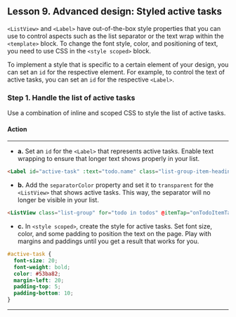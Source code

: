 ## Lesson 9. Advanced design: Styled active tasks

`<ListView>` and `<Label>` have out-of-the-box style properties that you can use to control aspects such as the list separator or the text wrap within the `<template>` block. To change the font style, color, and positioning of text, you need to use CSS in the `<style scoped>` block.

To implement a style that is specific to a certain element of your design, you can set an `id` for the respective element. For example, to control the text of active tasks, you can set an `id` for the respective `<Label>`. 

### Step 1. Handle the list of active tasks

Use a combination of inline and scoped CSS to style the list of active tasks.

#### Action

<hr data-action="start" />

* **a.** Set an `id` for the `<Label>` that represents active tasks. Enable text wrapping to ensure that longer text shows properly in your list.

```HTML
<Label id="active-task" :text="todo.name" class="list-group-item-heading" textWrap="true" />
```

* **b.** Add the `separatorColor` property and set it to `transparent` for the `<ListView>` that shows active tasks. This way, the separator will no longer be visible in your list.

```HTML
<ListView class="list-group" for="todo in todos" @itemTap="onTodoItemTap" style="height:75%" separatorColor="transparent" >
```

* **c.** In `<style scoped>`, create the style for active tasks. Set font size, color, and some padding to position the text on the page. Play with margins and paddings until you get a result that works for you.

```CSS
#active-task {
  font-size: 20;
  font-weight: bold;
  color: #53ba82;
  margin-left: 20;
  padding-top: 5;
  padding-bottom: 10;
}
``` 

<hr data-action="end" />